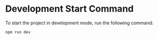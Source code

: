 # Development Start Command

To start the project in development mode, run the following command:

```
npm run dev
```
